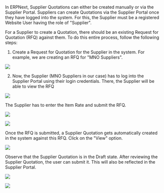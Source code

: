 In ERPNext, Supplier Quotations can either be created manually or via the Supplier Portal. Suppliers can create Quotations via the Supplier Portal once they have logged into the system. For this, the Supplier must be a registered Website User having the role of "Supplier".

For a Supplier to create a Quotation, there should be an existing Request for Quotation (RFQ) against them. To do this entire process, follow the following steps:

1) Create a Request for Quotation for the Supplier in the system. For example, we are creating an RFQ for "MNO Suppliers".

![](https://docs.erpnext.com/files/SuRcElw.png)

2) Now, the Supplier (MNO Suppliers in our case) has to log into the Supplier Portal using their login credentials. There, the Supplier will be able to view the RFQ

![](https://docs.erpnext.com/files/MMMlkUS.png)

The Supplier has to enter the Item Rate and submit the RFQ.

![](https://docs.erpnext.com/files/OOnqdmE.png)

![](https://docs.erpnext.com/files/Ga0q2gS.png)

Once the RFQ is submitted, a Supplier Quotation gets automatically created in the system against this RFQ. Click on the "View" option.

![](https://docs.erpnext.com/files/2a7jWc6.png)

Observe that the Supplier Quotation is in the Draft state. After reviewing the Supplier Quotation, the user can submit it. This will also be reflected in the Supplier Portal.

![](https://docs.erpnext.com/files/P010Tfe.png)

![](https://docs.erpnext.com/files/WrWFtea.png)